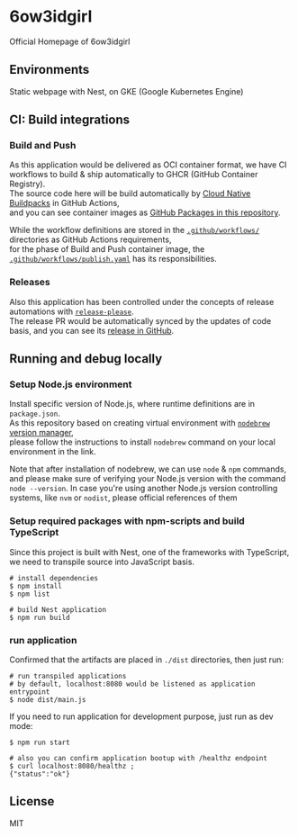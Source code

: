 # 6ow3idgirl
Official Homepage of 6ow3idgirl


## Environments
Static webpage with Nest, on GKE (Google Kubernetes Engine)


## CI: Build integrations

### Build and Push
As this application would be delivered as OCI container format, we have CI workflows to build & ship automatically to GHCR (GitHub Container Registry). \
The source code here will be build automatically by [Cloud Native Buildpacks](https://buildpacks.io) in GitHub Actions, \
and you can see container images as [GitHub Packages in this repository](https://github.com/hwakabh/6ow3idGirl/pkgs/container/6ow3idgirl).

While the workflow definitions are stored in the [`.github/workflows/`](.github/workflows/) directories as GitHub Actions requirements, \
for the phase of Build and Push container image, the [`.github/workflows/publish.yaml`](.github/workflows/publish.yaml) has its responsibilities.

### Releases
Also this application has been controlled under the concepts of release automations with [`release-please`](https://github.com/googleapis/release-please-action). \
The release PR would be automatically synced by the updates of code basis, and you can see its [release in GitHub](https://github.com/hwakabh/6ow3idGirl/releases).


## Running and debug locally

### Setup Node.js environment

Install specific version of Node.js, where runtime definitions are in `package.json`. \
As this repository based on creating virtual environment with [`nodebrew` version manager](https://github.com/hokaccha/nodebrew), \
please follow the instructions to install `nodebrew` command on your local environment in the link.

Note that after installation of nodebrew, we can use `node` & `npm` commands, and please make sure of verifying your Node.js version with the command `node --version`.
In case you're using another Node.js version controlling systems, like `nvm` or `nodist`, please official references of them

### Setup required packages with npm-scripts and build TypeScript

Since this project is built with Nest, one of the frameworks with TypeScript, we need to transpile source into JavaScript basis.

```shell
# install dependencies
$ npm install
$ npm list

# build Nest application
$ npm run build
```

### run application
Confirmed that the artifacts are placed in `./dist` directories, then just run:

```shell
# run transpiled applications
# by default, localhost:8080 would be listened as application entrypoint
$ node dist/main.js
```

If you need to run application for development purpose, just run as dev mode:

```shell
$ npm run start

# also you can confirm application bootup with /healthz endpoint
$ curl localhost:8080/healthz ;
{"status":"ok"}
```


## License

MIT
